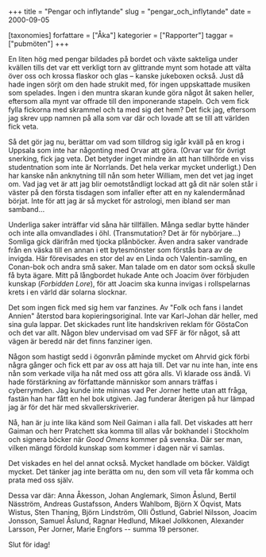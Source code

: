 +++
title = "Pengar och inflytande"
slug = "pengar_och_inflytande"
date = 2000-09-05

[taxonomies]
forfattare = ["Åka"]
kategorier = ["Rapporter"]
taggar = ["pubmöten"]
+++

En liten hög med pengar bildades på bordet och växte sakteliga under kvällen tills det var ett verkligt torn av glittrande mynt som hotade att välta över oss och krossa flaskor och glas – kanske jukeboxen också. Just då hade ingen sörjt om den hade strukit med, för ingen uppskattade musiken som spelades. Ingen i den muntra skaran kunde göra något åt saken heller, eftersom alla mynt var offrade till den imponerande stapeln. Och vem fick fylla fickorna med skrammel och ta med sig det hem? Det fick jag, eftersom jag skrev upp namnen på alla som var där och lovade att se till att världen fick veta.

<!-- more -->

Så det gör jag nu, berättar om vad som tilldrog sig igår kväll på en krog i Uppsala som inte har någonting med Orvar att göra. (Orvar var för övrigt snerking, fick jag veta. Det betyder inget mindre än att han tillhörde en viss studentnation som inte är Norrlands. Det hela verkar mycket underligt.) Den har kanske nån anknytning till nån som heter William, men det vet jag inget om. Vad jag vet är att jag blir oemotståndligt lockad att gå dit när solen står i väster på den första tisdagen som infaller efter att en ny kalendermånad börjat. Inte för att jag är så mycket för astrologi, men ibland ser man samband...

Underliga saker inträffar vid såna här tillfällen. Många sedlar bytte händer och inte alla omvandlades i öhl. (Transmutation? Det är för nybörjare...) Somliga gick därifrån med tjocka plånböcker. Även andra saker vandrade från en väska till en annan i ett bytesmönster som förstås bara av de invigda. Här förevisades en stor del av en Linda och Valentin-samling, en Conan-bok och andra små saker. Man talade om en dator som också skulle få byta ägare. Mitt på långbordet hukade Ante och Joacim över förbjuden kunskap (<em>Forbidden Lore</em>), för att Joacim ska kunna invigas i rollspelarnas krets i en värld där solarna slocknar.

Det som ingen fick med sig hem var fanzines. Av "Folk och fans i landet Annien" återstod bara kopieringsoriginal. Inte var Karl-Johan där heller, med sina gula lappar. Det skickades runt lite handskriven reklam för GöstaCon och det var allt. Någon blev undervisad om vad SFF är för något, så att vägen är beredd när det finns fanziner igen.

Någon som hastigt sedd i ögonvrån påminde mycket om Ahrvid gick förbi några  gånger och fick ett par av oss att haja till. Det var nu inte han, inte ens nån som verkade vilja ha nåt med oss att göra alls. Vi klarade oss ändå. Vi hade förstärkning av författande människor som annars träffas i cyberrymden. Jag kunde inte minnas vad Per Jorner hette utan att fråga, fastän han har fått en hel bok utgiven. Jag funderar återigen på hur lämpad jag är för det här med skvallerskriverier.

Nå, han är ju inte lika känd som Neil Gaiman i alla fall. Det viskades att herr Gaiman och herr Pratchett ska komma till allas vår bokhandel i Stockholm och signera böcker när _Good Omens_ kommer på svenska. Där ser man, vilken mängd fördold kunskap som kommer i dagen när vi samlas.

Det viskades en hel del annat också. Mycket handlade om böcker. Väldigt mycket. Det tänker jag inte berätta om nu, den som vill veta får komma och prata med oss själv.

Dessa var där: Anna Åkesson, Johan Anglemark, Simon Åslund, Bertil Näsström, Andreas Gustafsson, Anders Wahlbom, Björn X Öqvist, Mats Wistus, Sten Thaning, Björn Lindström, Olli Östlund, Gabriel Nilsson, Joacim Jonsson, Samuel Åslund, Ragnar Hedlund, Mikael Jolkkonen, Alexander Larsson, Per Jorner, Marie Engfors -- summa 19 personer.

Slut för idag!
